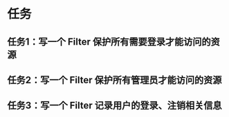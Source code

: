 # 任务

## 任务1：写一个 Filter 保护所有需要登录才能访问的资源

## 任务2：写一个 Filter 保护所有管理员才能访问的资源

## 任务3：写一个 Filter 记录用户的登录、注销相关信息